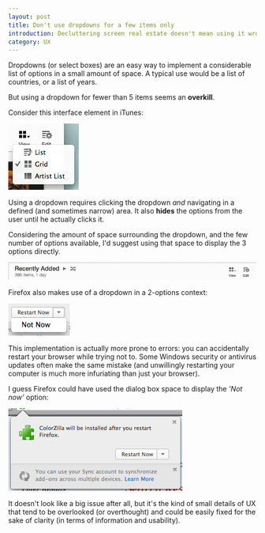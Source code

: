 ```yaml
---
layout: post
title: Don't use dropdowns for a few items only
introduction: Decluttering screen real estate doesn't mean using it wrong.
category: UX
---
```


Dropdowns (or select boxes) are an easy way to implement a considerable list of options in a small amount of space. A typical use would be a list of countries, or a list of years.

But using a dropdown for fewer than 5 items seems an **overkill**.

Consider this interface element in iTunes:

![iTunes dropdown](/i/itunes-dropdown.png)

Using a dropdown requires clicking the dropdown *and* navigating in a defined (and sometimes narrow) area. It also **hides** the options from the user until he actually clicks it.

Considering the amount of space surrounding the dropdown, and the few number of options available, I'd suggest using that space to display the 3 options directly.

![iTunes dropdown space](/i/itunes-dropdown-space.png)

Firefox also makes use of a dropdown in a 2-options context:

![Firefox dropdown](/i/firefox-dropdown.png)

This implementation is actually more prone to errors: you can accidentally restart your browser while trying not to. Some Windows security or antivirus updates often make the same mistake (and unwillingly restarting your computer is much more infuriating than just your browser).

I guess Firefox could have used the dialog box space to display the *'Not now'* option:

![Firefox dropdown space](/i/firefox-dropdown-space.png)

It doesn't look like a big issue after all, but it's the kind of small details of UX that tend to be overlooked (or overthought) and could be easily fixed for the sake of clarity (in terms of information and usability).

